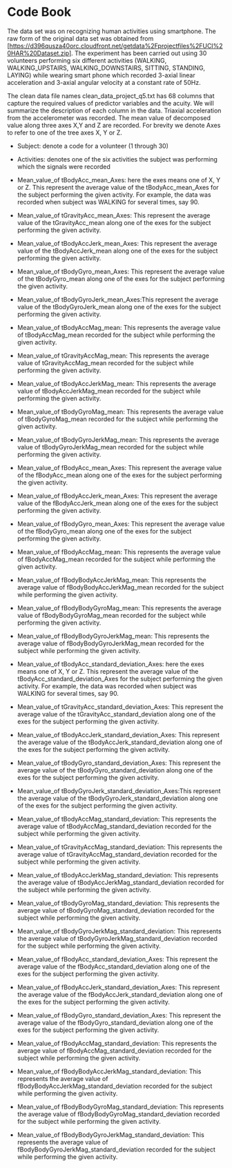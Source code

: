 # Code Book

The data set was on recognizing human activities using smartphone. The raw form of the original data set was obtained from [https://d396qusza40orc.cloudfront.net/getdata%2Fprojectfiles%2FUCI%20HAR%20Dataset.zip]. The experiment has been carried out using 30 volunteers performing six different activities (WALKING, WALKING_UPSTAIRS, WALKING_DOWNSTAIRS, SITTING, STANDING, LAYING) while wearing smart phone which recorded 3-axial linear acceleration and 3-axial angular velocity at a constant rate of 50Hz. 

The clean data file names clean_data_project_q5.txt has 68 columns  that capture the required values of predictor variables and the acuity. We will summarize the description of each column in the data. Triaxial acceleration from the accelerometer was recorded. The mean value of decomposed value along three axes X,Y and Z are recorded. For brevity we denote Axes to refer to one of the tree axes X, Y or Z.

* Subject: denote a code for a volunteer (1 through 30) 
* Activities: denotes one of the six activities the subject was performing which the signals were recorded
* Mean_value_of tBodyAcc_mean_Axes:  here the exes means one of X, Y or Z. This represent the average value of the tBodyAcc_mean_Axes for the subject performing the given activity. For example, the data was recorded when subject was WALKING for several times, say 90.
* Mean_value_of tGravityAcc_mean_Axes: This represent the average value of the tGravityAcc_mean along one of the exes for the subject performing the given activity. 
* Mean_value_of tBodyAccJerk_mean_Axes: This represent the average value of the tBodyAccJerk_mean along one of the exes for the subject performing the given activity. 
* Mean_value_of tBodyGyro_mean_Axes: This represent the average value of the tBodyGyro_mean along one of the exes for the subject performing the given activity. 
* Mean_value_of tBodyGyroJerk_mean_Axes:This represent the average value of the tBodyGyroJerk_mean along one of the exes for the subject performing the given activity. 
* Mean_value_of tBodyAccMag_mean: This represents the average value of tBodyAccMag_mean recorded for the subject while performing the given activity. 

* Mean_value_of tGravityAccMag_mean: This represents the average value of tGravityAccMag_mean recorded for the subject while performing the given activity. 

* Mean_value_of tBodyAccJerkMag_mean: This represents the average value of tBodyAccJerkMag_mean recorded for the subject while performing the given activity. 

* Mean_value_of tBodyGyroMag_mean: This represents the average value of tBodyGyroMag_mean recorded for the subject while performing the given activity. 

* Mean_value_of tBodyGyroJerkMag_mean: This represents the average value of tBodyGyroJerkMag_mean recorded for the subject while performing the given activity. 
 
* Mean_value_of fBodyAcc_mean_Axes: This represent the average value of the fBodyAcc_mean along one of the exes for the subject performing the given activity. 
* Mean_value_of fBodyAccJerk_mean_Axes: This represent the average value of the fBodyAccJerk_mean along one of the exes for the subject performing the given activity. 

* Mean_value_of fBodyGyro_mean_Axes: This represent the average value of the fBodyGyro_mean along one of the exes for the subject performing the given activity. 

* Mean_value_of fBodyAccMag_mean: This represents the average value of fBodyAccMag_mean recorded for the subject while performing the given activity. 
 
* Mean_value_of fBodyBodyAccJerkMag_mean: This represents the average value of fBodyBodyAccJerkMag_mean recorded for the subject while performing the given activity. 
 
* Mean_value_of fBodyBodyGyroMag_mean: This represents the average value of fBodyBodyGyroMag_mean recorded for the subject while performing the given activity. 
 
* Mean_value_of fBodyBodyGyroJerkMag_mean: This represents the average value of fBodyBodyGyroJerkMag_mean recorded for the subject while performing the given activity. 

* Mean_value_of tBodyAcc_standard_deviation_Axes:  here the exes means one of X, Y or Z. This represent the average value of the tBodyAcc_standard_deviation_Axes for the subject performing the given activity. For example, the data was recorded when subject was WALKING for several times, say 90.
* Mean_value_of tGravityAcc_standard_deviation_Axes: This represent the average value of the tGravityAcc_standard_deviation along one of the exes for the subject performing the given activity. 
* Mean_value_of tBodyAccJerk_standard_deviation_Axes: This represent the average value of the tBodyAccJerk_standard_deviation along one of the exes for the subject performing the given activity. 
* Mean_value_of tBodyGyro_standard_deviation_Axes: This represent the average value of the tBodyGyro_standard_deviation along one of the exes for the subject performing the given activity. 
* Mean_value_of tBodyGyroJerk_standard_deviation_Axes:This represent the average value of the tBodyGyroJerk_standard_deviation along one of the exes for the subject performing the given activity. 
* Mean_value_of tBodyAccMag_standard_deviation: This represents the average value of tBodyAccMag_standard_deviation recorded for the subject while performing the given activity. 

* Mean_value_of tGravityAccMag_standard_deviation: This represents the average value of tGravityAccMag_standard_deviation recorded for the subject while performing the given activity. 

* Mean_value_of tBodyAccJerkMag_standard_deviation: This represents the average value of tBodyAccJerkMag_standard_deviation recorded for the subject while performing the given activity. 

* Mean_value_of tBodyGyroMag_standard_deviation: This represents the average value of tBodyGyroMag_standard_deviation recorded for the subject while performing the given activity. 

* Mean_value_of tBodyGyroJerkMag_standard_deviation: This represents the average value of tBodyGyroJerkMag_standard_deviation recorded for the subject while performing the given activity. 
 
* Mean_value_of fBodyAcc_standard_deviation_Axes: This represent the average value of the fBodyAcc_standard_deviation along one of the exes for the subject performing the given activity. 
* Mean_value_of fBodyAccJerk_standard_deviation_Axes: This represent the average value of the fBodyAccJerk_standard_deviation along one of the exes for the subject performing the given activity. 

* Mean_value_of fBodyGyro_standard_deviation_Axes: This represent the average value of the fBodyGyro_standard_deviation along one of the exes for the subject performing the given activity. 

* Mean_value_of fBodyAccMag_standard_deviation: This represents the average value of fBodyAccMag_standard_deviation recorded for the subject while performing the given activity. 
 
* Mean_value_of fBodyBodyAccJerkMag_standard_deviation: This represents the average value of fBodyBodyAccJerkMag_standard_deviation recorded for the subject while performing the given activity. 
 
* Mean_value_of fBodyBodyGyroMag_standard_deviation: This represents the average value of fBodyBodyGyroMag_standard_deviation recorded for the subject while performing the given activity. 
 
* Mean_value_of fBodyBodyGyroJerkMag_standard_deviation: This represents the average value of fBodyBodyGyroJerkMag_standard_deviation recorded for the subject while performing the given activity.
 

